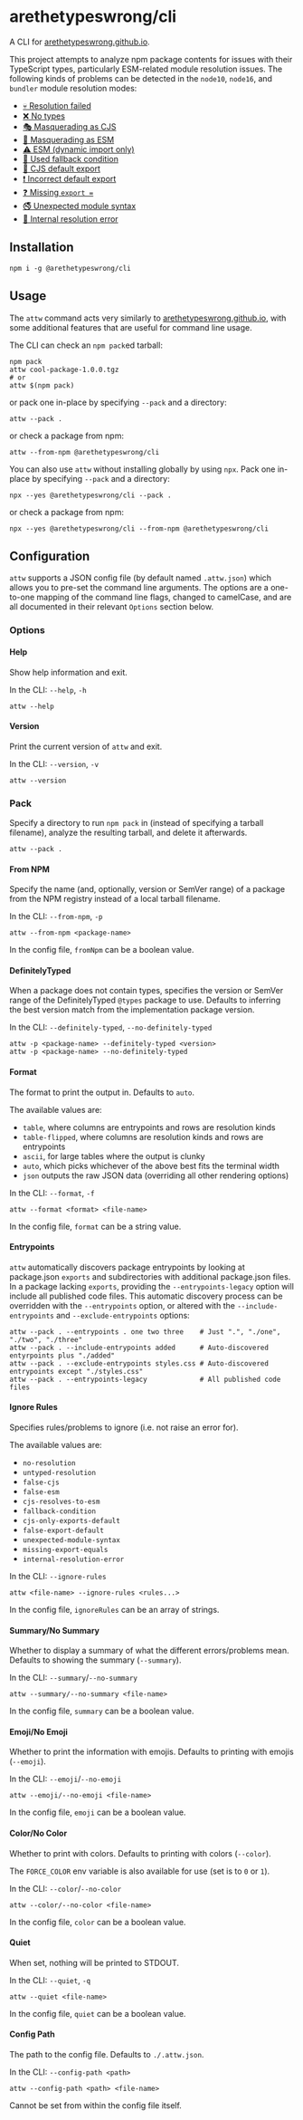 # arethetypeswrong/cli

A CLI for [arethetypeswrong.github.io](https://arethetypeswrong.github.io/).

This project attempts to analyze npm package contents for issues with their TypeScript types, particularly ESM-related module resolution issues. The following kinds of problems can be detected in the `node10`, `node16`, and `bundler` module resolution modes:

* [💀 Resolution failed](https://github.com/arethetypeswrong/arethetypeswrong.github.io/blob/main/docs/problems/NoResolution.md)
* [❌ No types](https://github.com/arethetypeswrong/arethetypeswrong.github.io/blob/main/docs/problems/UntypedResolution.md)
* [🎭 Masquerading as CJS](https://github.com/arethetypeswrong/arethetypeswrong.github.io/blob/main/docs/problems/FalseCJS.md)
* [👺 Masquerading as ESM](https://github.com/arethetypeswrong/arethetypeswrong.github.io/blob/main/docs/problems/FalseESM.md)
* [⚠️ ESM (dynamic import only)](https://github.com/arethetypeswrong/arethetypeswrong.github.io/blob/main/docs/problems/CJSResolvesToESM.md)
* [🐛 Used fallback condition](https://github.com/arethetypeswrong/arethetypeswrong.github.io/blob/main/docs/problems/FallbackCondition.md)
* [🤨 CJS default export](https://github.com/arethetypeswrong/arethetypeswrong.github.io/blob/main/docs/problems/CJSOnlyExportsDefault.md)
* [❗️ Incorrect default export](https://github.com/arethetypeswrong/arethetypeswrong.github.io/blob/main/docs/problems/FalseExportDefault.md)
* [❓ Missing `export =`](https://github.com/arethetypeswrong/arethetypeswrong.github.io/blob/main/docs/problems/MissingExportEquals.md)
* [🚭 Unexpected module syntax](https://github.com/arethetypeswrong/arethetypeswrong.github.io/blob/main/docs/problems/UnexpectedModuleSyntax.md)
* [🥴 Internal resolution error](https://github.com/arethetypeswrong/arethetypeswrong.github.io/blob/main/docs/problems/InternalResolutionError.md)

## Installation

```shell
npm i -g @arethetypeswrong/cli
```

<!-- Or, using `npx`:
<!---->
<!-- ```shell -->
<!-- npx attw -->
<!-- ``` -->

## Usage

The `attw` command acts very similarly to [arethetypeswrong.github.io](https://arethetypeswrong.github.io/), with some additional features that are useful for command line usage.

The CLI can check an `npm pack`ed tarball:

```shell
npm pack
attw cool-package-1.0.0.tgz
# or
attw $(npm pack)
```

or pack one in-place by specifying `--pack` and a directory:

```shell
attw --pack .
```

or check a package from npm:

```shell
attw --from-npm @arethetypeswrong/cli
```

You can also use `attw` without installing globally by using `npx`. Pack one in-place by specifying `--pack` and a directory:

```
npx --yes @arethetypeswrong/cli --pack .
```

or check a package from npm:

```
npx --yes @arethetypeswrong/cli --from-npm @arethetypeswrong/cli
```

## Configuration

`attw` supports a JSON config file (by default named `.attw.json`) which allows you to pre-set the command line arguments. The options are a one-to-one mapping of the command line flags, changed to camelCase, and are all documented in their relevant `Options` section below.

### Options

#### Help

Show help information and exit.

In the CLI: `--help`, `-h`

```shell
attw --help
```

#### Version

Print the current version of `attw` and exit.

In the CLI: `--version`, `-v`

```shell
attw --version
```

### Pack

Specify a directory to run `npm pack` in (instead of specifying a tarball filename), analyze the resulting tarball, and delete it afterwards.

```shell
attw --pack .
```

#### From NPM

Specify the name (and, optionally, version or SemVer range) of a package from the NPM registry instead of a local tarball filename.

In the CLI: `--from-npm`, `-p`

```shell
attw --from-npm <package-name>
```

In the config file, `fromNpm` can be a boolean value.

#### DefinitelyTyped

When a package does not contain types, specifies the version or SemVer range of the DefinitelyTyped `@types` package to use. Defaults to inferring the best version match from the implementation package version.

In the CLI: `--definitely-typed`, `--no-definitely-typed`

```shell
attw -p <package-name> --definitely-typed <version>
attw -p <package-name> --no-definitely-typed
```

#### Format

The format to print the output in. Defaults to `auto`.

The available values are:

- `table`, where columns are entrypoints and rows are resolution kinds
- `table-flipped`, where columns are resolution kinds and rows are entrypoints
- `ascii`, for large tables where the output is clunky
- `auto`, which picks whichever of the above best fits the terminal width
- `json` outputs the raw JSON data (overriding all other rendering options)

In the CLI: `--format`, `-f`

```shell
attw --format <format> <file-name>
```

In the config file, `format` can be a string value.

#### Entrypoints

`attw` automatically discovers package entrypoints by looking at package.json `exports` and subdirectories with additional package.json files. In a package lacking `exports`, providing the `--entrypoints-legacy` option will include all published code files. This automatic discovery process can be overridden with the `--entrypoints` option, or altered with the `--include-entrypoints` and `--exclude-entrypoints` options:

```shell
attw --pack . --entrypoints . one two three    # Just ".", "./one", "./two", "./three"
attw --pack . --include-entrypoints added      # Auto-discovered entyrpoints plus "./added"
attw --pack . --exclude-entrypoints styles.css # Auto-discovered entrypoints except "./styles.css"
attw --pack . --entrypoints-legacy             # All published code files
```

#### Ignore Rules

Specifies rules/problems to ignore (i.e. not raise an error for).

The available values are:

- `no-resolution`
- `untyped-resolution`
- `false-cjs`
- `false-esm`
- `cjs-resolves-to-esm`
- `fallback-condition`
- `cjs-only-exports-default`
- `false-export-default`
- `unexpected-module-syntax`
- `missing-export-equals`
- `internal-resolution-error`

In the CLI: `--ignore-rules`

```shell
attw <file-name> --ignore-rules <rules...>
```

In the config file, `ignoreRules` can be an array of strings.

#### Summary/No Summary

Whether to display a summary of what the different errors/problems mean. Defaults to showing the summary (`--summary`).

In the CLI: `--summary`/`--no-summary`

```shell
attw --summary/--no-summary <file-name>
```

In the config file, `summary` can be a boolean value.

#### Emoji/No Emoji

Whether to print the information with emojis. Defaults to printing with emojis (`--emoji`).

In the CLI: `--emoji`/`--no-emoji`

```shell
attw --emoji/--no-emoji <file-name>
```

In the config file, `emoji` can be a boolean value.

#### Color/No Color

Whether to print with colors. Defaults to printing with colors (`--color`).

The `FORCE_COLOR` env variable is also available for use (set is to `0` or `1`).

In the CLI: `--color`/`--no-color`

```shell
attw --color/--no-color <file-name>
```

In the config file, `color` can be a boolean value.

#### Quiet

When set, nothing will be printed to STDOUT.

In the CLI: `--quiet`, `-q`

```shell
attw --quiet <file-name>
```

In the config file, `quiet` can be a boolean value.

#### Config Path

The path to the config file. Defaults to `./.attw.json`.

In the CLI: `--config-path <path>`

```shell
attw --config-path <path> <file-name>
```

Cannot be set from within the config file itself.

